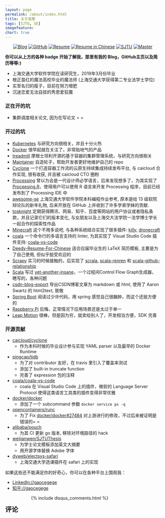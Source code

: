 ```yaml
---
layout: page
permalink: /about/index.html
title: 关于高策
tags: [SJTU, SE]
imagefeature: 
chart: true
---
```


<p align="center">
	<a href="http://gaocegege.com/Blog"><img src="https://img.shields.io/badge/blog-30k%20visitors-ffffff.svg?style=social" alt="Blog"></a>
	<a href="https://github.com/gaocegege/"><img src="https://img.shields.io/github/followers/gaocegege.svg?style=social&label=Follow" alt="GitHub"></a>
	<a href="http://gaocegege.com/resume/"><img src="https://img.shields.io/badge/resume-english-blue.svg" alt="Resume"></a>
	<a href="http://gaocegege.com/resume/cn/"><img src="https://img.shields.io/badge/%E7%AE%80%E5%8E%86-%E4%B8%AD%E6%96%87-blue.svg" alt="Resume in Chinese"></a>
	<a href="http://en.sjtu.edu.cn/"><img src="https://img.shields.io/badge/univ-SJTU-020081.svg" alt="SJTU"></a>
	<a href="http://en.sjtu.edu.cn/"><img src="https://img.shields.io/badge/degree-master-0100b3.svg" alt="Master"></a>
</p>

**你可以从上方的各种 badge 开始了解我，那里有我的 Blog，GitHub主页以及简历等等:)**

* 上海交通大学软件学院在读研究生，2019年3月份毕业
* 根正苗红的魔法高校毕业的魔法师 (上海交通大学获得第二专业法学士学位)
* 实至名归的瘦子，目前在努力增肥
* 沉迷恋爱无法自拔的秀恩爱狂魔

### 正在开的坑

* 集群调度相关论文, 因为在写论文 = =

### 开过的坑

* [Kubernetes](https://github.com/kubernetes/kubernetes) 与研究方向很相关，并且十分火热
* [Docker](https://github.com/docker/docker) 很早起就在关注了，非常贴地气的产品
* [treadmill](https://github.com/Morgan-Stanley/treadmill) 摩根士坦利开源的基于容器的集群管理系统，与研究方向很相关
* [Maintainer](https://github.com/gaocegege/maintainer) 自造轮子，帮助开发者更好地维护自己的 repo
* [Cyclone](https://github.com/caicloud/cyclone) 一个打造容器工作流的云原生持续集成持续发布平台, 与 caicloud 合作实现, 很有收获, 并且被 caicloud CTO 圈粉
* [Processing](https://github.com/processing/processing) 曾以为会是一代设计师必学语言，后来发现想多了，为其实现了 [Proceesing.R](https://github.com/gaocegege/processing.r)，使得用户可以使用 R 语言来开发 Processing 程序，目前已经发布到了 Processing IDE 中
* [awesome-se](https://github.com/SJTU-SE/awesome-se) 上海交通大学软件学院本科编程作业参考, 原本是给 13 级软院辩论队的新年礼物, 后来开放在 GitHub 上并收到了许多学弟学妹的贡献.
* [tosknight](https://github.com/siglt/tosknight) 定期获得腾讯、网易、知乎、百度等网站的用户协议或者隐私条款，并且记录它们的版本变化, 与女朋友以及上海交大法学院一法学博士学长一起合作的探索性作品
* [Minecraft](https://minecraft.net/zh-hans/) 这个不用多说吧, 与各种系统结合实现了很多插件: [killy](https://github.com/prism-river/killy), [dronecraft](https://github.com/gaocegege/dronecraft)
* [coala](https://github.com/coala/coala) 一个命令行的多语言支持的 linter, 为其实现了 Visual Studio Code 插件支持: [coala-vs-code](https://github.com/coala/coala-vs-code)
* [Deedy-Resume-For-Chinese](https://github.com/gaocegege/Deedy-Resume-for-Chinese) 适合应届毕业生的 LaTeX 简历模板, 主要是为了自己使用, 但似乎挺受欢迎的
* [Scrapy](https://github.com/scrapy/scrapy) 实习的时候接触的，后实现了 [scrala](https://github.com/gaocegege/scrala), [scala-renren](https://github.com/gaocegege/scala-renren) 和 [scala-github-relationship](https://github.com/gaocegege/scala-github-relationship)
* [Scala](https://github.com/scala/scala) 写过 [yet-another-insane](https://github.com/gaocegege/yet-another-insane)，一个过程间Control Flow Graph生成器，瞎写的，各种问题
* [csdn-blog-export](https://github.com/gaocegege/csdn-blog-export) 导出CSDN博客文章为 markdown 或 html, 使用了 Aaron Swartz 的 html2text, 致敬
* [Spring Boot](https://github.com/spring-projects/spring-boot) 阅读过少许代码，用 spring 感觉自己很臃肿，而这个还挺方便的
* [Raspberry Pi](https://www.raspberrypi.org/) 后悔，正常情况下应用场景还是太过于单一
* [Leap Motion](https://www.leapmotion.com/) 很棒，但是因为穷，就卖给别人了，开发相当方便，SDK 完善

### 开源贡献

* [caicloud/cyclone](https://github.com/caicloud/cyclone/commits/master?author=gaocegege)
	* 作为本科时候的毕业设计参与实现 YAML parser 以及最早的 Docker Runtime
* [pingcap/tidb](https://github.com/pingcap/tidb/commits/master?author=gaocegege)
	* 为了对 contributor 友好，在 travis 里引入了覆盖率测试
	* 添加了 built-in truncate function
	* 完善了 expression 包的注释
* [coala/coala-vs-code](https://github.com/coala/coala-vs-code/commits/master?author=gaocegege)
	* coala 在 Visual Studio Code 上的插件，微软的 Language Server Protocol 使得这类语言工具类的插件变得非常优雅
* [docker/docker](https://github.com/docker/docker/commits/master?author=gaocegege)
	* 添加了一个 subcommand 参数 `docker service ps -q`
* [opencontainers/runc](https://github.com/opencontainers/runc/commits/master?author=gaocegege)
	* 为了 Fix [docker/docker#27484](https://github.com/docker/docker/issues/27484) 对上游进行的修改，不过后来被证明是错误的= =
* [alibaba/pouch](https://github.com/alibaba/pouch/commits?author=gaocegege)
	* 为其 CI 更新 go 版本, 移除对环境路径的 hack
* [weijianwen/SJTUThesis](https://github.com/weijianwen/SJTUThesis/commits/master?author=gaocegege)
	* 为学士论文模板添加英文大摘要
	* 用开源字体替换 Adobe 字体
* [dyweb/electsys-safari](https://github.com/dyweb/electsys-safari/commits/master?author=gaocegege)
	* 上海交通大学选课插件在 safari 上的实现

如果这些还不能满足你的好奇心，你可以在各种平台上围观我：

* [LinkedIn://gaocegege](https://www.linkedin.com/in/gaocegege/)
* [知乎://gaocegege](https://www.zhihu.com/people/gaocegege)

<div class="cf"></div>

<section class="summer-disqus row">
    <div class="small-12 columns">
        <h1 class="summer-comments-header">评论</h1>
        <div id="disqus_thread"></div>
        {% include disqus_comments.html %}
    </div>
</section>
